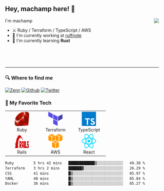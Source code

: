 ## Hey, machamp here! :wave:

<a href="https://github.com/machamp0714">
  <img align="right" src="https://github-readme-stats.vercel.app/api?username=machamp0714&count_private=true&theme=buefy&show_icons=true" />
</a>

I'm machamp

- :crossed_swords: Ruby / Terraform / TypeScript / AWS
- :office: I'm currently working at [ruffnote](https://co.ruffnote.com/company)
- :seedling: I'm currently learning **Rust**

<br>
<br>
<br>

---

<h3>🔍 Where to find me</h3>

<p>
<a href="https://zenn.dev/machamp" target="_blank"><img alt="Zenn" src="https://img.shields.io/badge/Zenn-3EA8FF.svg?&style=for-the-badge&logo=Zenn&logoColor=white" /></a>
<a href="https://github.com/machamp0714" target="_blank"><img alt="Github" src="https://img.shields.io/badge/GitHub-%2312100E.svg?&style=for-the-badge&logo=Github&logoColor=white" /></a>
<a href="https://twitter.com/machamp0714" target="_blank"><img alt="Twitter" src="https://img.shields.io/badge/twitter-%231DA1F2.svg?&style=for-the-badge&logo=twitter&logoColor=white" /></a>
</p>

<h3>💚 My Favorite Tech</h3>

<table>
  <tr>
    <td align="center" width="96">
      <a href="#">
        <img src="./img/ruby-icon.svg" width="48" height="48" />
      </a>
      <br>Ruby
    </td>
    <td align="center" width="96">
      <a href="#">
        <img src="./img/terraform-icon.svg" width="48" height="48" />
      </a>
      <br>Terraform
    </td>
    <td align="center" width="96">
      <a href="#">
        <img src="./img/typescript-icon.svg" width="48" height="48" />
      </a>
      <br>TypeScript
    </td>
  </tr>
  <tr>
    <td align="center" width="96">
      <a href="#">
        <img src="./img/ruby-on-rails.svg" width="48" height="48" />
      </a>
      <br>Rails
    </td>
    <td align="center" width="96">
      <a href="#">
        <img src="./img/amazon-web-services-icon.svg" width="48" height="48" />
      </a>
      <br>AWS
    </td>
    <td align="center" width="96">
      <a href="#">
        <img src="./img/react-icon.svg" width="48" height="48" />
      </a>
      <br>React
    </td>
  </tr>
</table>

<!--START_SECTION:waka-->

```txt
Ruby         5 hrs 42 mins   ████████████▒░░░░░░░░░░░░   49.38 %
Terraform    3 hrs 2 mins    ██████▓░░░░░░░░░░░░░░░░░░   26.29 %
CSS          41 mins         █▒░░░░░░░░░░░░░░░░░░░░░░░   05.97 %
YAML         40 mins         █▒░░░░░░░░░░░░░░░░░░░░░░░   05.84 %
Docker       36 mins         █▒░░░░░░░░░░░░░░░░░░░░░░░   05.27 %
```

<!--END_SECTION:waka-->
